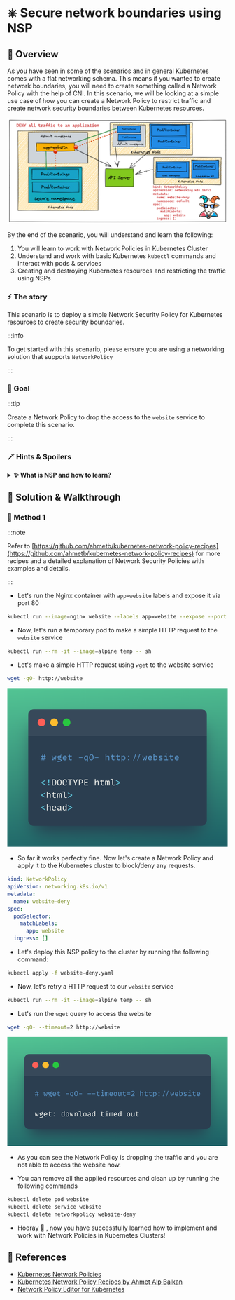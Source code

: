 # ⎈ Secure network boundaries using NSP

## 🙌 Overview

As you have seen in some of the scenarios and in general Kubernetes comes with a flat networking schema. This means if you wanted to create network boundaries, you will need to create something called a Network Policy with the help of CNI. In this scenario, we will be looking at a simple use case of how you can create a Network Policy to restrict traffic and create network security boundaries between Kubernetes resources.

![](images/scenario-20.png)

By the end of the scenario, you will understand and learn the following:

1. You will learn to work with Network Policies in Kubernetes Cluster
2. Understand and work with basic Kubernetes `kubectl` commands and interact with pods & services
3. Creating and destroying Kubernetes resources and restricting the traffic using NSPs 

### ⚡️ The story

This scenario is to deploy a simple Network Security Policy for Kubernetes resources to create security boundaries.

:::info

To get started with this scenario, please ensure you are using a networking solution that supports `NetworkPolicy`

:::

### 🎯 Goal

:::tip

Create a Network Policy to drop the access to the `website` service to complete this scenario.

:::

### 🪄 Hints & Spoilers

<details>
  <summary><b>✨ What is NSP and how to learn? </b></summary>
  <div>
    <div>Let's look at official docs <a href="https://kubernetes.io/docs/concepts/services-networking/network-policies/">Network Policies</a>. 
      
  Also there is a detailed explaination of NSP with examples by Ahmet Alp Balkan <a href="https://github.com/ahmetb/kubernetes-network-policy-recipes">here</a>🙌</div>
  </div>
</details>

## 🎉 Solution & Walkthrough

### 🎲 Method 1

:::note

Refer to [https://github.com/ahmetb/kubernetes-network-policy-recipes](https://github.com/ahmetb/kubernetes-network-policy-recipes) for more recipes and a detailed explanation of Network Security Policies with examples and details.

:::

* Let's run the Nginx container with `app=website` labels and expose it via port 80

``` bash
kubectl run --image=nginx website --labels app=website --expose --port 80
```

* Now, let's run a temporary pod to make a simple HTTP request to the `website` service

```bash
kubectl run --rm -it --image=alpine temp -- sh
```

* Let's make a simple HTTP request using `wget` to the website service

```bash
wget -qO- http://website
```

![wget output for website](images/sc-20-1.png)

* So far it works perfectly fine. Now let's create a Network Policy and apply it to the Kubernetes cluster to block/deny any requests.

```YAML title="website-deny.yaml"
kind: NetworkPolicy
apiVersion: networking.k8s.io/v1
metadata:
  name: website-deny
spec:
  podSelector:
    matchLabels:
      app: website
  ingress: []
```

* Let's deploy this NSP policy to the cluster by running the following command:

```bash
kubectl apply -f website-deny.yaml
```

* Now, let's retry a HTTP request to our `website` service

```bash
kubectl run --rm -it --image=alpine temp -- sh
```

* Let's run the `wget` query to access the website

```bash
wget -qO- --timeout=2 http://website
```

![wget output for website failed](images/sc-20-2.png)

* As you can see the Network Policy is dropping the traffic and you are not able to access the website now.

* You can remove all the applied resources and clean up by running the following commands

```bash
kubectl delete pod website
kubectl delete service website
kubectl delete networkpolicy website-deny
```

* Hooray 🥳 , now you have successfully learned how to implement and work with Network Policies in Kubernetes Clusters!

## 🔖 References

* [Kubernetes Network Policies](https://kubernetes.io/docs/concepts/services-networking/network-policies/)
* [Kubernetes Network Policy Recipes by Ahmet Alp Balkan](https://github.com/ahmetb/kubernetes-network-policy-recipes)
* [Network Policy Editor for Kubernetes](https://editor.cilium.io/)
